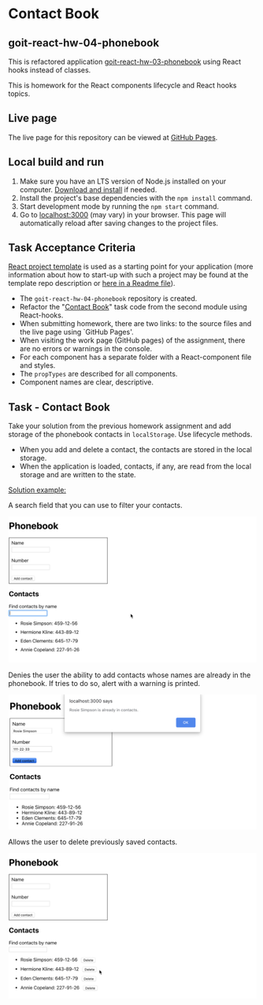 # Contact Book

## goit-react-hw-04-phonebook

This is refactored application [goit-react-hw-03-phonebook](https://github.com/oleksandr-romashko/goit-react-hw-03-phonebook) using React hooks instead of classes.

This is homework for the React components lifecycle and React hooks topics. 

## Live page

The live page for this repository can be viewed at [GitHub Pages](https://oleksandr-romashko.github.io/goit-react-hw-03-phonebook/).

## Local build and run

  1. Make sure you have an LTS version of Node.js installed on your computer. [Download and install](https://nodejs.org/en/) if needed.
  1. Install the project's base dependencies with the `npm install` command.
  1. Start development mode by running the `npm start` command.
  2. Go to [localhost:3000](http://localhost:3000/) (may vary) in your browser. This page will automatically reload after saving changes to the project files.

## Task Acceptance Criteria

[React project template](https://github.com/goitacademy/react-homework-template/blob/main/README.en.md) is used as a starting point for your application (more information about how to start-up with such a project may be found at the template repo description or [here in a Readme file](./README.en.md)).

  * The `goit-react-hw-04-phonebook` repository is created.
  * Refactor the "[Contact Book](https://github.com/oleksandr-romashko/goit-react-hw-03-phonebook)" task code from the second module using React-hooks.
  * When submitting homework, there are two links: to the source files and the live page using `GitHub Pages'.
  * When visiting the work page (GitHub pages) of the assignment, there are no errors or warnings in the console.
  * For each component has a separate folder with a React-component file and styles.
  * The `propTypes` are described for all components.
  * Component names are clear, descriptive.

## Task - Contact Book

Take your solution from the previous homework assignment and add storage of the phonebook contacts in `localStorage`. Use lifecycle methods.

  * When you add and delete a contact, the contacts are stored in the local storage.
  * When the application is loaded, contacts, if any, are read from the local storage and are written to the state.


<u>Solution example:</u>

A search field that you can use to filter your contacts.

<p align="center">
  <img max-width="960" src="./assets/tasks/step-3.gif" alt="step-1 interface example component preview">
</p>

Denies the user the ability to add contacts whose names are already in the phonebook. If tries to do so, alert with a warning is printed.

<p align="center">
  <img max-width="960" src="./assets/tasks/step-5.png" alt="step-1 interface example component preview">
</p>

Allows the user to delete previously saved contacts.

<p align="center">
  <img max-width="960" src="./assets/tasks/step-6.gif" alt="step-1 interface example component preview">
</p>